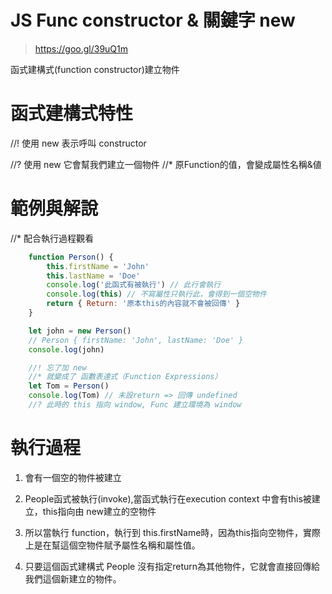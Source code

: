 # JS Func constructor & 關鍵字 new
> https://goo.gl/39uQ1m

函式建構式(function constructor)建立物件

# 函式建構式特性
//! 使用 new 表示呼叫 constructor 

//? 使用 new 它會幫我們建立一個物件
//* 原Function的值，會變成屬性名稱&値

# 範例與解說
//* 配合執行過程觀看
```js
    function Person() {
        this.firstName = 'John'
        this.lastName = 'Doe'
        console.log('此函式有被執行') // 此行會執行
        console.log(this) // 不寫屬性只執行此，會得到一個空物件
        return { Return: '原本this的內容就不會被回傳' }
    }

    let john = new Person()
    // Person { firstName: 'John', lastName: 'Doe' }
    console.log(john)

    //! 忘了加 new
    //* 就變成了 函數表達式（Function Expressions）
    let Tom = Person() 
    console.log(Tom) // 未設return => 回傳 undefined
    //? 此時的 this 指向 window, Func 建立環境為 window
```

# 執行過程
1. 會有一個空的物件被建立

2. People函式被執行(invoke),當函式執行在execution context 中會有this被建立，this指向由 new建立的空物件

3. 所以當執行 function，執行到 this.firstName時，因為this指向空物件，實際上是在幫這個空物件賦予屬性名稱和屬性值。

4. 只要這個函式建構式 People 沒有指定return為其他物件，它就會直接回傳給我們這個新建立的物件。